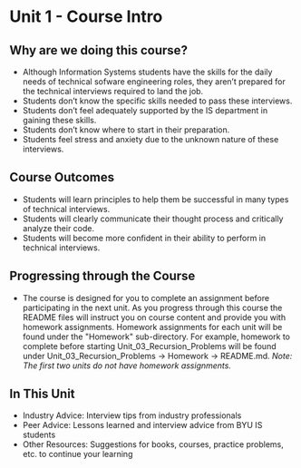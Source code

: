 # Unit 1 - Course Intro

## Why are we doing this course?
- Although Information Systems students have the skills for the daily needs of technical sofware engineering roles, they aren’t prepared for the technical interviews required to land the job.
- Students don’t know the specific skills needed to pass these interviews.
- Students don’t feel adequately supported by the IS department in gaining these skills.
- Students don’t know where to start in their preparation.
- Students feel stress and anxiety due to the unknown nature of these interviews.

## Course Outcomes
- Students will learn principles to help them be successful in many types of technical interviews.
- Students will clearly communicate their thought process and critically analyze their code.
- Students will become more confident in their ability to perform in technical interviews.

## Progressing through the Course
- The course is designed for you to complete an assignment before participating in the next unit. As you progress through this course the README files will instruct you on course content and provide you with homework assignments. Homework assignments for each unit will be found under the "Homework" sub-directory. For example, homework to complete before starting Unit_03_Recursion_Problems will be found under Unit_03_Recursion_Problems -> Homework -> README.md. *Note: The first two units do not have homework assignments.*

## In This Unit
- Industry Advice: Interview tips from industry professionals
- Peer Advice: Lessons learned and interview advice from BYU IS students
- Other Resources: Suggestions for books, courses, practice problems, etc. to continue your learning